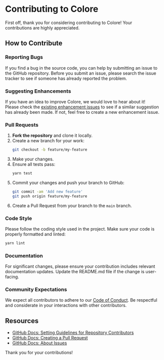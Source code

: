 
# Contributing to Colore

First off, thank you for considering contributing to Colore! Your contributions are highly appreciated.

## How to Contribute

### Reporting Bugs

If you find a bug in the source code, you can help by submitting an issue to the GitHub repository. Before you submit an issue, please search the issue tracker to see if someone has already reported the problem.

### Suggesting Enhancements

If you have an idea to improve Colore, we would love to hear about it! Please check the [existing enhancement issues](https://github.com/mallikcheripally/colore-js-js/issues?q=is%3Aissue+is%3Aopen+label%3Aenhancement) to see if a similar suggestion has already been made. If not, feel free to create a new enhancement issue.

### Pull Requests

1. **Fork the repository** and clone it locally.
2. Create a new branch for your work:
   ```bash
   git checkout -b feature/my-feature
   ```
3. Make your changes.
4. Ensure all tests pass:
   ```bash
   yarn test
   ```
5. Commit your changes and push your branch to GitHub:
   ```bash
   git commit -am 'Add new feature'
   git push origin feature/my-feature
   ```
6. Create a Pull Request from your branch to the `main` branch.

### Code Style

Please follow the coding style used in the project. Make sure your code is properly formatted and linted:
```bash
yarn lint
```

### Documentation

For significant changes, please ensure your contribution includes relevant documentation updates. Update the README.md file if the change is user-facing.

### Community Expectations

We expect all contributors to adhere to our [Code of Conduct](CODE_OF_CONDUCT.md). Be respectful and considerate in your interactions with other contributors.

## Resources

- [GitHub Docs: Setting Guidelines for Repository Contributors](https://docs.github.com/en/communities/setting-up-your-project-for-healthy-contributions/setting-guidelines-for-repository-contributors)
- [GitHub Docs: Creating a Pull Request](https://docs.github.com/en/github/collaborating-with-issues-and-pull-requests/creating-a-pull-request)
- [GitHub Docs: About Issues](https://docs.github.com/en/github/managing-your-work-on-github/about-issues)

Thank you for your contributions!
